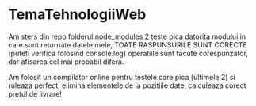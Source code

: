 # TemaTehnologiiWeb

Am sters din repo folderul node_modules
2 teste pica datorita modului in care sunt returnate datele mele, TOATE RASPUNSURILE SUNT CORECTE (puteti verifica folosind console.log) 
operatiile sunt facute corespunzator, dar afisarea cel mai probabil difera.

Am folosit un compilator online pentru testele care pica (ultimele 2) si ruleaza perfect, elimina elementele de la pozitiile date, calculeaza corect pretul de livrare!
